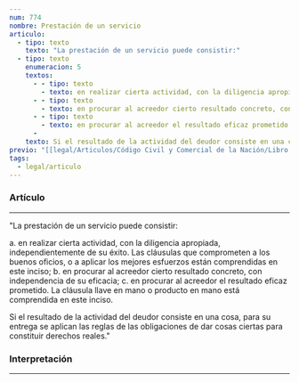```yaml
---
num: 774
nombre: Prestación de un servicio
articulo:
  - tipo: texto
    texto: "La prestación de un servicio puede consistir:"
  - tipo: texto
    enumeracion: 5
    textos:
      - - tipo: texto
        - texto: en realizar cierta actividad, con la diligencia apropiada, independientemente de su éxito. Las cláusulas que comprometen a los buenos oficios, o a aplicar los mejores esfuerzos están comprendidas en este inciso;
      - - tipo: texto
        - texto: en procurar al acreedor cierto resultado concreto, con independencia de su eficacia;
      - - tipo: texto
        - texto: en procurar al acreedor el resultado eficaz prometido. La cláusula llave en mano o producto en mano está comprendida en este inciso.
      - 
    texto: Si el resultado de la actividad del deudor consiste en una cosa, para su entrega se aplican las reglas de las obligaciones de dar cosas ciertas para constituir derechos reales.
previo: "[[legal/Articulos/Código Civil y Comercial de la Nación/Libro Tercero/Título 1/Capítulo 3/Sección 2/Sección 2, Obligaciones de hacer y de no hacer.md|Sección 2, Obligaciones de hacer y de no hacer]]"
tags:
  - legal/articulo
---
```

### Artículo
---
"La prestación de un servicio puede consistir:

  a. en realizar cierta actividad, con la diligencia apropiada, independientemente de su éxito. Las cláusulas que comprometen a los buenos oficios, o a aplicar los mejores esfuerzos están comprendidas en este inciso;
  b. en procurar al acreedor cierto resultado concreto, con independencia de su eficacia;
  c. en procurar al acreedor el resultado eficaz prometido. La cláusula llave en mano o producto en mano está comprendida en este inciso.

Si el resultado de la actividad del deudor consiste en una cosa, para su entrega se aplican las reglas de las obligaciones de dar cosas ciertas para constituir derechos reales."

### Interpretación
---


